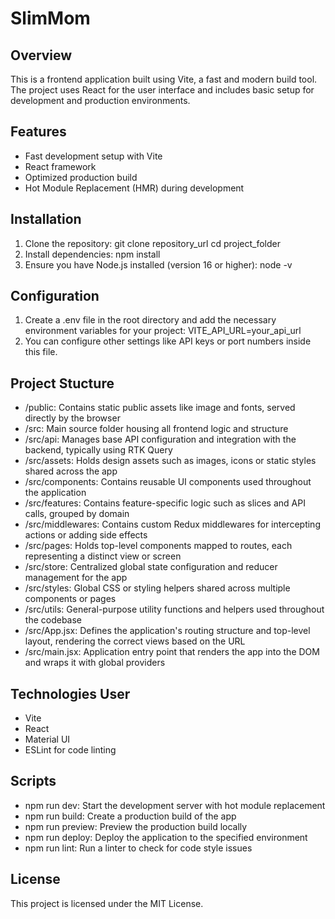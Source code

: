 # SlimMom

## Overview

This is a frontend application built using Vite, a fast and modern build tool. The project uses React for the user interface and includes basic setup for development and production environments.

## Features

- Fast development setup with Vite
- React framework
- Optimized production build
- Hot Module Replacement (HMR) during development

## Installation

1. Clone the repository:
   git clone repository_url
   cd project_folder
2. Install dependencies: npm install
3. Ensure you have Node.js installed (version 16 or higher):
   node -v

## Configuration

1. Create a .env file in the root directory and add the necessary environment variables for your project: VITE_API_URL=your_api_url
2. You can configure other settings like API keys or port numbers inside this file.

## Project Stucture

- /public: Contains static public assets like image and fonts, served directly by the browser
- /src: Main source folder housing all frontend logic and structure
- /src/api: Manages base API configuration and integration with the backend, typically using RTK Query
- /src/assets: Holds design assets such as images, icons or static styles shared across the app
- /src/components: Contains reusable UI components used throughout the application
- /src/features: Contains feature-specific logic such as slices and API calls, grouped by domain
- /src/middlewares: Contains custom Redux middlewares for intercepting actions or adding side effects
- /src/pages: Holds top-level components mapped to routes, each representing a distinct view or screen
- /src/store: Centralized global state configuration and reducer management for the app
- /src/styles: Global CSS or styling helpers shared across multiple components or pages
- /src/utils: General-purpose utility functions and helpers used throughout the codebase
- /src/App.jsx: Defines the application's routing structure and top-level layout, rendering the correct views based on the URL
- /src/main.jsx: Application entry point that renders the app into the DOM and wraps it with global providers

## Technologies User

- Vite
- React
- Material UI
- ESLint for code linting

## Scripts

- npm run dev: Start the development server with hot module replacement
- npm run build: Create a production build of the app
- npm run preview: Preview the production build locally
- npm run deploy: Deploy the application to the specified environment
- npm run lint: Run a linter to check for code style issues

## License

This project is licensed under the MIT License.
